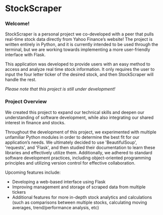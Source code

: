 # StockScraper

### **Welcome!** 

StockScraper is a personal project we co-developed with a peer that pulls real-time stock data directly from Yahoo Finance’s website! The project is written entirely in Python, and it is currently intended to be used through the terminal, but we are working towards implementing a more user-friendly interface with Flask.

This application was developed to provide users with an easy method to access and analyze real time stock information. It only requires the user to input the four letter ticker of the desired stock, and then StockScraper will handle the rest. 

*Please note that this project is still under development!*

### Project Overview
We created this project to expand our technical skills and deepen our understanding of software development, while also integrating our shared interest in finance and stocks. 

Throughout the development of this project, we experimented with multiple unfamiliar Python modules in order to determine the best fit for our application’s needs. We ultimately decided to use 'BeautifulSoup', 'requests', and 'Flask', and then studied their documentation to learn these libraries and effectively utilize them. Additionally, we adhered to standard software development practices, including object-oriented programming principles and utilizing version control for effective collaboration.

Upcoming features include:
* Developing a web-based interface using Flask
* Improving management and storage of scraped data from multiple tickers
* Additional features for more in-depth stock analytics and calculations (such as comparisons between multiple stocks, calculating moving averages, trend/performance analysis, etc)
